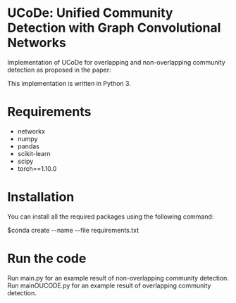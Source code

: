 # UCoDe: Unified Community Detection with Graph Convolutional Networks

Implementation of UCoDe for overlapping and non-overlapping community detection as proposed in the paper:

This implementation is written in Python 3.

# Requirements
<ul>
  <li>networkx</li>
  <li>numpy</li>
  <li>pandas</li>
  <li>scikit-learn</li>
  <li>scipy</li>
  <li>torch==1.10.0</li>
</ul>

# Installation
    
You can install all the required packages using the following command:

$conda create --name <env> --file requirements.txt

# Run the code

Run main.py for an example result of non-overlapping community detection.
<br>Run mainOUCODE.py for an example result of overlapping community detection.





